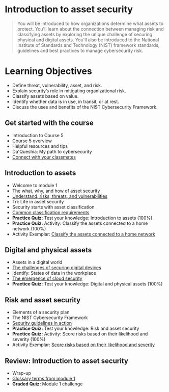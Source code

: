 # Introduction to asset security
> You will be introduced to how organizations determine what assets to protect. You'll learn about the connection between managing risk and classifying assets by exploring the unique challenge of securing physical and digital assets. You'll also be introduced to the National Institute of Standards and Technology (NIST) framework standards, guidelines and best practices to manage cybersecurity risk.
# Learning Objectives
- Define threat, vulnerability, asset, and risk.
- Explain security’s role in mitigating organizational risk.
- Classify assets based on value.
- Identify whether data is in use, in transit, or at rest.
- Discuss the uses and benefits of the NIST Cybersecurity Framework.
## Get started with the course
- Introduction to Course 5
- Course 5 overview
- Helpful resources and tips
- Da'Queshia: My path to cybersecurity
- [Connect with your classmates](https://github.com/KailaniBailey/Google-Cybersecurity-Professional-Certificate/tree/main/Course%205%3A%20Assets%2C%20Threats%2C%20and%20Vulnerabilities/Week%201%3A%20Introduction%20to%20asset%20security/Connect%20with%20your%20classmates)
## Introduction to assets
- Welcome to module 1
- The what, why, and how of asset security
- [Understand, risks, threats, and vulnerabilities](https://github.com/KailaniBailey/Google-Cybersecurity-Professional-Certificate/tree/main/Course%205:%20Assets,%20Threats,%20and%20Vulnerabilities/Week%201:%20Introduction%20to%20asset%20security/Understand,%20risks,%20threats,%20and%20vulnerabilities)
- Tri: Life in asset security
- Security starts with asset classification
- [Common classification requirements](https://github.com/KailaniBailey/Google-Cybersecurity-Professional-Certificate/tree/main/Course%205:%20Assets,%20Threats,%20and%20Vulnerabilities/Week%201:%20Introduction%20to%20asset%20security/Common%20classification%20requirements)
- **Practice Quiz:** Test your knowledge: Introduction to assets (100%)
- **Practice Quiz:** Activity: Classify the assets connected to a home network (100%)
- Activity Exemplar: [Classify the assets connected to a home network](https://github.com/KailaniBailey/Google-Cybersecurity-Professional-Certificate/blob/main/Course%205%3A%20Assets%2C%20Threats%2C%20and%20Vulnerabilities/Week%201%3A%20Introduction%20to%20asset%20security/Home%20asset%20inventory%20exemplar%20-%20Sheet1.pdf)
## Digital and physical assets
- Assets in a digital world
- [The challenges of securing digital devices](https://github.com/KailaniBailey/Google-Cybersecurity-Professional-Certificate/tree/main/Course%205:%20Assets,%20Threats,%20and%20Vulnerabilities/Week%201:%20Introduction%20to%20asset%20security/The%20challenges%20of%20securing%20digital%20devices)
- Identify: States of data in the workplace
- [The emergence of cloud security](https://github.com/KailaniBailey/Google-Cybersecurity-Professional-Certificate/tree/main/Course%205:%20Assets,%20Threats,%20and%20Vulnerabilities/Week%201:%20Introduction%20to%20asset%20security/The%20emergence%20of%20cloud%20security)
- **Practice Quiz:** Test your knowledge: Digital and physical assets (100%)
## Risk and asset security
- Elements of a security plan
- The NIST Cybersecurity Framework
- [Security guidelines in action](https://github.com/KailaniBailey/Google-Cybersecurity-Professional-Certificate/tree/main/Course%205:%20Assets,%20Threats,%20and%20Vulnerabilities/Week%201:%20Introduction%20to%20asset%20security/Security%20guidelines%20in%20action)
- **Practice Quiz:** Test your knowledge: Risk and asset security
- **Practice Quiz:** Activity: Score risks based on their likelihood and severity (100%)
- Activity Exemplar: [Score risks based on their likelihood and severity](https://github.com/KailaniBailey/Google-Cybersecurity-Professional-Certificate/blob/main/Course%205%3A%20Assets%2C%20Threats%2C%20and%20Vulnerabilities/Week%201%3A%20Introduction%20to%20asset%20security/Risk%20register%20exemplar.pdf)
## Review: Introduction to asset security
- Wrap-up
- [Glossary terms from module 1](https://github.com/KailaniBailey/Google-Cybersecurity-Professional-Certificate/tree/main/Course%205:%20Assets,%20Threats,%20and%20Vulnerabilities/Week%201:%20Introduction%20to%20asset%20security/Glossary%20terms%20from%20module%201)
- **Graded Quiz:** Module 1 challenge
